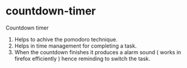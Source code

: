# countdown-timer
Countdown timer
1. Helps to achive the pomodoro technique.
2. Helps in time management for completing a task.
3. When the countdown finishes it produces a alarm sound ( works  in firefox efficiently ) hence reminding to switch the task.


